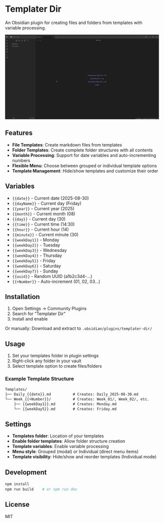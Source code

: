 # Templater Dir

An Obsidian plugin for creating files and folders from templates with variable processing.

![Demo](demo.gif)

## Features

- **File Templates**: Create markdown files from templates
- **Folder Templates**: Create complete folder structures with all contents
- **Variable Processing**: Support for date variables and auto-incrementing numbers
- **Flexible Menu**: Choose between grouped or individual template options
- **Template Management**: Hide/show templates and customize their order

## Variables

- `{{date}}` - Current date (2025-08-30)
- `{{dayName}}` - Current day (Friday)
- `{{year}}` - Current year (2025)
- `{{month}}` - Current month (08)
- `{{day}}` - Current day (30)
- `{{time}}` - Current time (14:30)
- `{{hour}}` - Current hour (14)
- `{{minute}}` - Current minute (30)
- `{{weekDay1}}` - Monday
- `{{weekDay2}}` - Tuesday
- `{{weekDay3}}` - Wednesday
- `{{weekDay4}}` - Thursday
- `{{weekDay5}}` - Friday
- `{{weekDay6}}` - Saturday
- `{{weekDay7}}` - Sunday
- `{{uuid}}` - Random UUID (a1b2c3d4-...)
- `{{+Number}}` - Auto-increment (01, 02, 03...)

## Installation

1. Open Settings → Community Plugins
2. Search for "Templater Dir"
3. Install and enable

Or manually: Download and extract to `.obsidian/plugins/templater-dir/`

## Usage

1. Set your templates folder in plugin settings
2. Right-click any folder in your vault
3. Select template option to create files/folders

### Example Template Structure
```
Templates/
├── Daily_{{date}}.md          # Creates: Daily_2025-08-30.md
└── Week_{{+Number}}/          # Creates: Week_01/, Week_02/, etc.
    ├── {{weekDay1}}.md        # Creates: Monday.md
    └── {{weekDay5}}.md        # Creates: Friday.md
```

## Settings

- **Templates folder**: Location of your templates
- **Enable folder templates**: Allow folder structure creation
- **Template variables**: Enable variable processing
- **Menu style**: Grouped (modal) or Individual (direct menu items)
- **Template visibility**: Hide/show and reorder templates (Individual mode)

## Development

```bash
npm install
npm run build    # or npm run dev
```

## License

MIT